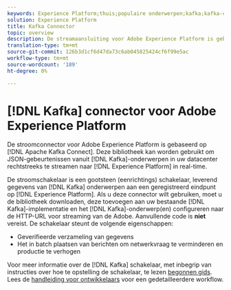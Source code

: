 ```yaml
---
keywords: Experience Platform;thuis;populaire onderwerpen;kafka;kafka-connector;Kafka;
solution: Experience Platform
title: Kafka Connector
topic: overview
description: De streamaansluiting voor Adobe Experience Platform is gebaseerd op Apache Kafka Connect. Deze bibliotheek kan worden gebruikt om JSON-gebeurtenissen van Kafka-onderwerpen in uw datacenter rechtstreeks naar Experience Platform in real-time te streamen.
translation-type: tm+mt
source-git-commit: 126b3d1cf6d47da73c6ab045825424cf6f99e5ac
workflow-type: tm+mt
source-wordcount: '189'
ht-degree: 0%

---
```



# [!DNL Kafka] connector voor Adobe Experience Platform

De stroomconnector voor Adobe Experience Platform is gebaseerd op [!DNL Apache Kafka Connect]. Deze bibliotheek kan worden gebruikt om JSON-gebeurtenissen vanuit [!DNL Kafka]-onderwerpen in uw datacenter rechtstreeks te streamen naar [!DNL Experience Platform] in real-time.

De stroomschakelaar is een gootsteen (eenrichtings) schakelaar, leverend gegevens van [!DNL Kafka] onderwerpen aan een geregistreerd eindpunt op [!DNL Experience Platform]. Als u deze connector wilt gebruiken, moet u de bibliotheek downloaden, deze toevoegen aan uw bestaande [!DNL Kafka]-implementatie en het [!DNL Kafka]-onderwerp(en) configureren naar de HTTP-URL voor streaming van de Adobe. Aanvullende code is **niet** vereist. De schakelaar steunt de volgende eigenschappen:

- Geverifieerde verzameling van gegevens
- Het in batch plaatsen van berichten om netwerkvraag te verminderen en productie te verhogen

Voor meer informatie over de [!DNL Kafka] schakelaar, met inbegrip van instructies over hoe te opstelling de schakelaar, te lezen [begonnen gids](https://github.com/adobe/experience-platform-streaming-connect). Lees de [handleiding voor ontwikkelaars](https://www.adobe.com/go/kafka-connector-developer-guide) voor een gedetailleerdere workflow.